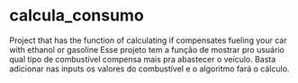 # calcula_consumo
Project that has the function of calculating if compensates fueling your car with ethanol or gasoline
Esse projeto tem a função de mostrar pro usuário qual tipo de combustível compensa mais pra abastecer o veículo.
Basta adicionar nas inputs os valores do combustível e o algoritmo fará o cálculo.
